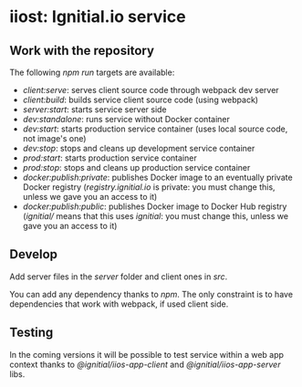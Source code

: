# iiost: Ignitial.io service

## Work with the repository

The following _npm run_ targets are available:  
- _client:serve_: serves client source code through webpack dev server
- _client:build_: builds service client source code (using webpack)
- _server:start_: starts service server side
- _dev:standalone_: runs service without Docker container
- _dev:start_: starts production service container (uses local source code, not
  image's one)
- _dev:stop_: stops and cleans up development service container
- _prod:start_: starts production service container
- _prod:stop_: stops and cleans up production service container
- _docker:publish:private_: publishes Docker image to an eventually private Docker registry (_registry.ignitial.io_
  is private: you must change this, unless we gave you an access to it)  
- _docker:publish:public_: publishes Docker image to Docker Hub registry (_ignitial/_
  means that this uses _ignitial_: you must change this, unless we gave you an access to it)

## Develop

Add server files in the _server_ folder and client ones in _src_.

You can add any dependency thanks to _npm_. The only constraint is to have
dependencies that work with webpack, if used client side.

## Testing

In the coming versions it will be possible to test service within a web app context
thanks to _@ignitial/iios-app-client_ and _@ignitial/iios-app-server_ libs.
